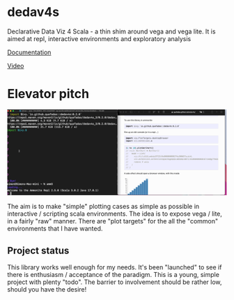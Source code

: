# dedav4s
Declarative Data Viz 4 Scala - a thin shim around vega and vega lite. It is aimed at repl, interactive environments and exploratory analysis

[Documentation](https://quafadas.github.io/dedav4s/) 

[Video](https://www.youtube.com/watch?v=_yhDhvYWPBk)

# Elevator pitch

![3 sec pitch](/raw_docs/assets/dedav_intro.gif)

The aim is to make "simple" plotting cases as simple as possible in interactive / scripting scala environments. The idea is to expose vega / lite, in a fairly "raw" manner. There are "plot targets" for the all the "common" environments that I have wanted.

## Project status
This library works well enough for my needs. It's been "launched" to see if there is enthusiasm / acceptance of the paradigm. This is a young, simple project with plenty "todo". The barrier to involvement should be rather low, should you have the desire! 